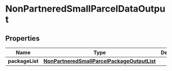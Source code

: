# NonPartneredSmallParcelDataOutput

## Properties
Name | Type | Description | Notes
------------ | ------------- | ------------- | -------------
**packageList** | [**NonPartneredSmallParcelPackageOutputList**](NonPartneredSmallParcelPackageOutputList.md) |  | 
